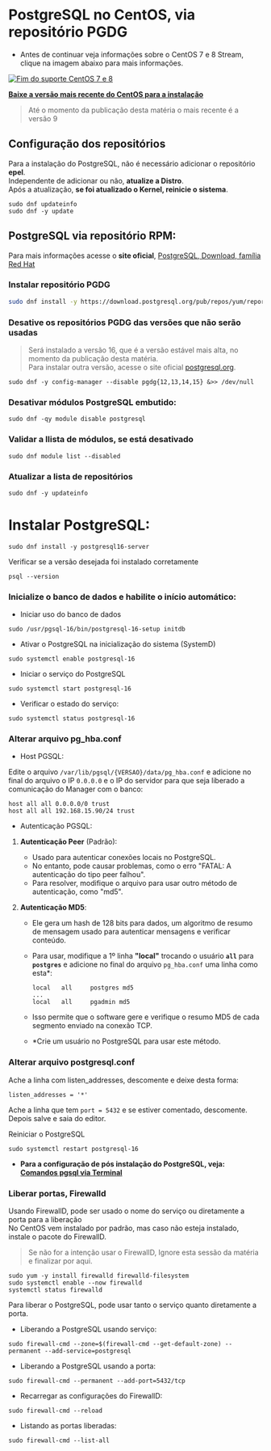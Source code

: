 # PostgreSQL no CentOS, via repositório PGDG

- Antes de continuar veja informações sobre o CentOS 7 e 8 Stream, clique na imagem abaixo para mais informações.

[![Fim do suporte CentOS 7 e 8](https://i.imgur.com/Zpk4dzc.png)](https://blog.centos.org/2023/04/end-dates-are-coming-for-centos-stream-8-and-centos-linux-7/)

[**Baixe a versão mais recente do CentOS para a instalação**](https://www.centos.org/download/#centos-stream)
> Até o momento da publicação desta matéria o mais recente é a versão 9

## Configuração dos repositórios 

Para a instalação do PostgreSQL, não é necessário adicionar o repositório **epel**.  
Independente de adicionar ou não, **atualize a Distro**.  
Após a atualização, **se foi atualizado o Kernel, reinicie o sistema**.  

```
sudo dnf updateinfo
sudo dnf -y update
```

## PostgreSQL via repositório RPM:

Para mais informações acesse o **site oficial**, [PostgreSQL, Download, família Red Hat](https://www.postgresql.org/download/linux/redhat/)

### Instalar repositório PGDG

```bash
sudo dnf install -y https://download.postgresql.org/pub/repos/yum/reporpms/EL-9-x86_64/pgdg-redhat-repo-latest.noarch.rpm
```

### Desative os repositórios PGDG das versões que não serão usadas
>Será instalado a versão 16, que é a versão estável mais alta, no momento da publicação desta matéria.  
>Para instalar outra versão, acesse o site oficial [postgresql.org](https://www.postgresql.org/).  

```
sudo dnf -y config-manager --disable pgdg{12,13,14,15} &>> /dev/null
```

### Desativar módulos PostgreSQL embutido:

```
sudo dnf -qy module disable postgresql
```

### Validar a llista de módulos, se está desativado

```
sudo dnf module list --disabled
```

### Atualizar a lista de repositórios

```
sudo dnf -y updateinfo
```

# Instalar PostgreSQL:

```
sudo dnf install -y postgresql16-server
```

Verificar se a versão desejada foi instalado corretamente  

```
psql --version
```

### Inicialize o banco de dados e habilite o início automático:

- Iniciar uso do banco de dados

```
sudo /usr/pgsql-16/bin/postgresql-16-setup initdb
```

- Ativar o PostgreSQL na inicialização do sistema (SystemD)

```
sudo systemctl enable postgresql-16
```

- Iniciar o serviço do PostgreSQL

```
sudo systemctl start postgresql-16
```

- Verificar o estado do serviço:

```
sudo systemctl status postgresql-16
```

### Alterar arquivo pg_hba.conf  

- Host PGSQL:
  
Edite o arquivo `/var/lib/pgsql/{VERSAO}/data/pg_hba.conf` e adicione no final do arquivo o IP `0.0.0.0` e o IP do servidor para que seja liberado a comunicação do Manager com o banco:



```
host all all 0.0.0.0/0 trust
host all all 192.168.15.90/24 trust
```

- Autenticação PGSQL:

1. **Autenticação Peer** (Padrão):
   - Usado para autenticar conexões locais no PostgreSQL.
   - No entanto, pode causar problemas, como o erro "FATAL: A autenticação do tipo peer falhou".
   - Para resolver, modifique o arquivo para usar outro método de autenticação, como "md5".

2. **Autenticação MD5**:
   - Ele gera um hash de 128 bits para dados, um algoritmo de resumo de mensagem usado para autenticar mensagens e verificar conteúdo.
   - Para usar, modifique a 1º linha **"local"** trocando o usuário **`all`** para **`postgres`** e adicione no final do arquivo `pg_hba.conf` uma linha como esta*:
   
     ```
     local   all     postgres md5
     ...
     local   all     pgadmin md5
     ```
     
   - Isso permite que o software gere e verifique o resumo MD5 de cada segmento enviado na conexão TCP.
   - *Crie um usuário no PostgreSQL para usar este método.

### Alterar arquivo postgresql.conf  

Ache a linha com listen_addresses, descomente e deixe desta forma:

```
listen_addresses = '*'  
```

Ache a linha que tem `port = 5432` e se estiver comentado, descomente.
Depois salve e saia do editor.

Reiniciar o PostgreSQL  

```
sudo systemctl restart postgresql-16
```

- **Para a configuração de pós instalação do PostgreSQL, veja:**
[**Comandos pgsql via Terminal**](https://elppans.github.io/doc-bd/pgsql_via_Terminal)

### Liberar portas, Firewalld  

Usando FirewallD, pode ser usado o nome do serviço ou diretamente a porta para a liberação  
No CentOS vem instalado por padrão, mas caso não esteja instalado, instale o pacote do FirewallD.  
> Se não for a intenção usar o FirewallD, Ignore esta sessão da matéria e finalizar por aqui.  

```
sudo yum -y install firewalld firewalld-filesystem
sudo systemctl enable --now firewalld
systemctl status firewalld
```

Para liberar o PostgreSQL, pode usar tanto o serviço quanto diretamente a porta.  

- Liberando a PostgreSQL usando serviço:  

```
sudo firewall-cmd --zone=$(firewall-cmd --get-default-zone) --permanent --add-service=postgresql
```

- Liberando a PostgreSQL usando a porta:  

```
sudo firewall-cmd --permanent --add-port=5432/tcp
```

- Recarregar as configurações do FirewallD:    

```
sudo firewall-cmd --reload 
```

- Listando as portas liberadas:

```
sudo firewall-cmd --list-all
```
